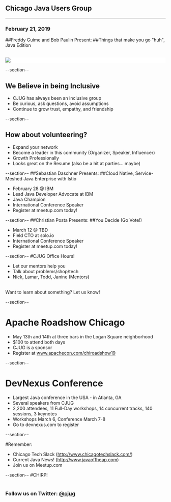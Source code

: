 ## Chicago Java Users Group

---

### February 21, 2019

##Freddy Guime and Bob Paulin Present: 
##Things that make you go "huh", Java Edition


<div style="background-color: white; margin-top: 30px;">
	<img src="images/cjug.gif" style="border: none; box-shadow: none;"/>
</div>


--section--
## We Believe in being Inclusive
 * CJUG has always been an inclusive group
 * Be curious, ask questions, avoid assumptions
 * Continue to grow trust, empathy, and friendship

--section--
## How about volunteering?
 * Expand your network
 * Become a leader in this community (Organizer, Speaker, Influencer)
 * Growth Professionally
 * Looks great on the Resume (also be a hit at parties... maybe)

--section--
##Sebastian Daschner Presents: 
##Cloud Native, Service-Meshed Java Enterprise with Istio
 * February 28 @ IBM
 * Lead Java Developer Advocate at IBM
 * Java Champion
 * International Conference Speaker
 * Register at meetup.com today! 

--section--
##Christian Posta Presents:
##You Decide (Go Vote!)
* March 12 @ TBD
* Field CTO at solo.io
* International Conference Speaker
* Register at meetup.com today! 


--section--
#CJUG Office Hours!
* Let our mentors help you
* Talk about problems/shop/tech
* Nick, Lamar, Todd, Janine (Mentors)


<br>
Want to learn about something? Let us know!


--section--
# Apache Roadshow Chicago
* May 13th and 14th at three bars in the Logan Square neighborhood
* $100 to attend both days
* CJUG is a sponsor
* Register at www.apachecon.com/chiroadshow19

--section--

# DevNexus Conference 
* Largest Java conference in the USA - in Atlanta, GA
* Several speakers from CJUG
* 2,200 attendees, 11 Full-Day workshops, 14 concurrent tracks, 140 sessions, 3 keynotes
* Workshops March 6, Conference March 7-8
* Go to devnexus.com to register

--section--

#Remember:
 * Chicago Tech Slack (http://www.chicagotechslack.com/)
 * Current Java News! (http://www.javaoffheap.com)
 * Join us on Meetup.com

--section--
#CHIRP!
<br/><br/>
### Follow us on Twitter: <u>@cjug</u>
